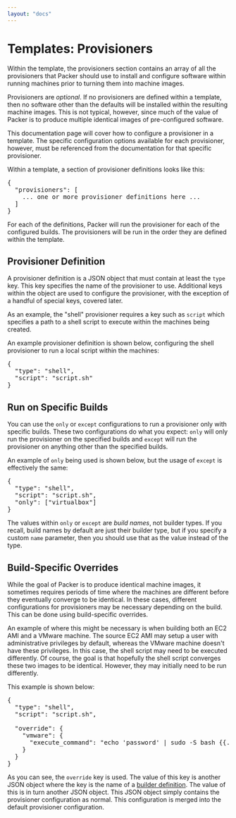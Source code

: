 ```yaml
---
layout: "docs"
---
```


# Templates: Provisioners

Within the template, the provisioners section contains an array of all the
provisioners that Packer should use to install and configure software within
running machines prior to turning them into machine images.

Provisioners are _optional_. If no provisioners are defined within a template,
then no software other than the defaults will be installed within the
resulting machine images. This is not typical, however, since much of the
value of Packer is to produce multiple identical images
of pre-configured software.

This documentation page will cover how to configure a provisioner in a template.
The specific configuration options available for each provisioner, however,
must be referenced from the documentation for that specific provisioner.

Within a template, a section of provisioner definitions looks like this:

<pre class="prettyprint">
{
  "provisioners": [
    ... one or more provisioner definitions here ...
  ]
}
</pre>

For each of the definitions, Packer will run the provisioner for each
of the configured builds. The provisioners will be run in the order
they are defined within the template.

## Provisioner Definition

A provisioner definition is a JSON object that must contain at least
the `type` key. This key specifies the name of the provisioner to use.
Additional keys within the object are used to configure the provisioner,
with the exception of a handful of special keys, covered later.

As an example, the "shell" provisioner requires a key such as `script`
which specifies a path to a shell script to execute within the machines
being created.

An example provisioner definition is shown below, configuring the shell
provisioner to run a local script within the machines:

<pre class="prettyprint">
{
  "type": "shell",
  "script": "script.sh"
}
</pre>

## Run on Specific Builds

You can use the `only` or `except` configurations to run a provisioner
only with specific builds. These two configurations do what you expect:
`only` will only run the provisioner on the specified builds and
`except` will run the provisioner on anything other than the specified
builds.

An example of `only` being used is shown below, but the usage of `except`
is effectively the same:

<pre class="prettyprint">
{
  "type": "shell",
  "script": "script.sh",
  "only": ["virtualbox"]
}
</pre>

The values within `only` or `except` are _build names_, not builder
types. If you recall, build names by default are just their builder type,
but if you specify a custom `name` parameter, then you should use that
as the value instead of the type.

## Build-Specific Overrides

While the goal of Packer is to produce identical machine images, it
sometimes requires periods of time where the machines are different before
they eventually converge to be identical. In these cases, different configurations
for provisioners may be necessary depending on the build. This can be done
using build-specific overrides.

An example of where this might be necessary is when building both an EC2 AMI
and a VMware machine. The source EC2 AMI may setup a user with administrative
privileges by default, whereas the VMware machine doesn't have these privileges.
In this case, the shell script may need to be executed differently. Of course,
the goal is that hopefully the shell script converges these two images to be
identical. However, they may initially need to be run differently.

This example is shown below:

<pre class="prettyprint">
{
  "type": "shell",
  "script": "script.sh",

  "override": {
    "vmware": {
      "execute_command": "echo 'password' | sudo -S bash {{.Path}}"
    }
  }
}
</pre>

As you can see, the `override` key is used. The value of this key is another
JSON object where the key is the name of a [builder definition](/docs/templates/builders.html).
The value of this is in turn another JSON object. This JSON object simply
contains the provisioner configuration as normal. This configuration is merged
into the default provisioner configuration.
